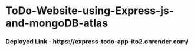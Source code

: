 # ToDo-Website-using-Express-js-and-mongoDB-atlas

<h3>Deployed Link - https://express-todo-app-ito2.onrender.com/</h3>
